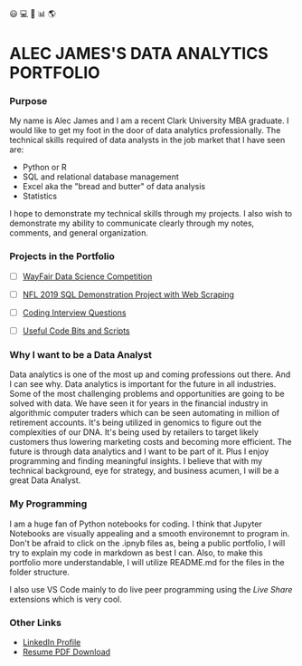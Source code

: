:smiley: :computer: :orange_book: :bar_chart: :earth_americas:
# ALEC JAMES'S DATA ANALYTICS PORTFOLIO 
 
### Purpose

My name is Alec James and I am a recent Clark University MBA graduate. I would like to get my foot in the door of data analytics professionally. The technical skills required of data analysts in the job market that I have seen are: 
- Python or R
- SQL and relational database management
- Excel aka the "bread and butter" of data analysis
- Statistics

I hope to demonstrate my technical skills through my projects. I also wish to demonstrate my ability to communicate clearly through my notes, comments, and general organization.

### Projects in the Portfolio
- [ ] [WayFair Data Science Competition]()
> 
- [ ] [NFL 2019 SQL Demonstration Project with Web Scraping]()
>
- [ ] [Coding Interview Questions]()
>
- [ ] [Useful Code Bits and Scripts]()
>

### Why I want to be a Data Analyst
Data analytics is one of the most up and coming professions out there. And I can see why. Data analytics is important for the future in all industries. Some of the most challenging problems and opportunities are going to be solved with data. We have seen it for years in the financial industry in algorithmic computer traders which can be seen automating in million of retirement accounts. It's being utilized in genomics to figure out the complexities of our DNA. It's being used by retailers to target likely customers thus lowering marketing costs and becoming more efficient. The future is through data analytics and I want to be part of it. Plus I enjoy programming and finding meaningful insights. I believe that with my technical background, eye for strategy, and business acumen, I will be a great Data Analyst.

### My Programming
I am a huge fan of Python notebooks for coding. I think that Jupyter Notebooks are visually appealing and a smooth environemnt to program in. Don't be afraid to click on the .ipnyb files as, being a public portfolio, I will try to explain my code in markdown as best I can. Also, to make this portfolio more understandable, I will utilize README.md for the files in the folder structure. 

I also use VS Code mainly to do live peer programming using the *Live Share* extensions which is very cool.

### Other Links
- [LinkedIn Profile](https://www.linkedin.com/in/alecjames11)
- [Resume PDF Download](Resume%20PDF%20Download)


